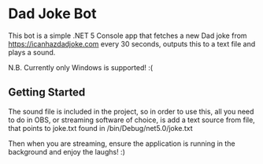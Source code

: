 # Dad Joke Bot

This bot is a simple .NET 5 Console app that fetches a new Dad joke from https://icanhazdadjoke.com every 30 seconds, outputs this to a text file and plays a sound.

N.B. Currently only Windows is supported! :(

## Getting Started

The sound file is included in the project, so in order to use this, all you need to do in OBS, or streaming software of choice, is add a text source from file, that points to joke.txt found in <projectpath>/bin/Debug/net5.0/joke.txt

Then when you are streaming, ensure the application is running in the background and enjoy the laughs! :)
